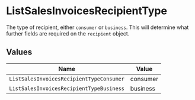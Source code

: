 # ListSalesInvoicesRecipientType

The type of recipient, either `consumer` or `business`. This will determine what further fields are
required on the `recipient` object.


## Values

| Name                                     | Value                                    |
| ---------------------------------------- | ---------------------------------------- |
| `ListSalesInvoicesRecipientTypeConsumer` | consumer                                 |
| `ListSalesInvoicesRecipientTypeBusiness` | business                                 |